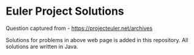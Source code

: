# Euler Project Solutions

Question captured from - https://projecteuler.net/archives

Solutions for problems in above web page is added in this repository. All solutions are written in Java.  
